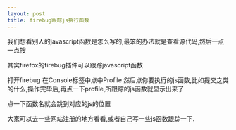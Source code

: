 ```yaml
---
layout: post
title: firebug跟踪js执行函数
---
```


我们想看别人的javascript函数是怎么写的,最笨的办法就是查看源代码,然后一点一点搜

其实firefox的firebug插件可以跟踪javascript函数

打开firebug
在Console标签中点中Profile 然后点你要执行的js函数,比如提交之类的什么,操作完毕后,再点一下profile,所跟踪的js函数就显示出来了

点一下函数名就会跳到对应的js的位置

大家可以去一些网站注册的地方看看,或者自己写一些js函数跟踪一下.


